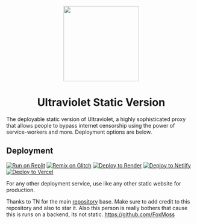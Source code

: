 <p align="center"><img src="https://raw.githubusercontent.com/titaniumnetwork-dev/Ultraviolet-Static/main/public/uv.png" height="200"></p>

<h1 align="center">Ultraviolet Static Version</h1>

The deployable static version of Ultraviolet, a highly sophisticated proxy that allows people to bypass internet censorship using the power of service-workers and more. Deployment options are below.

## Deployment

[![Run on Replit](https://binbashbanana.github.io/deploy-buttons/buttons/remade/replit.svg)](https://replit.com/github/Thesecondalthowcool/Ultraviolet-Static-Version)
[![Remix on Glitch](https://binbashbanana.github.io/deploy-buttons/buttons/remade/glitch.svg)](https://glitch.com/edit/#!/import/github/Thesecondalthowcool/Ultraviolet-Static-Version)
[![Deploy to Render](https://binbashbanana.github.io/deploy-buttons/buttons/remade/render.svg)](https://render.com/deploy?repo=https://github.com/Thesecondalthowcool/Ultraviolet-Static-Version)
[![Deploy to Netlify](https://binbashbanana.github.io/deploy-buttons/buttons/remade/netlify.svg)](https://app.netlify.com/start/deploy?repository=https://github.com/Thesecondalthowcool/Ultraviolet-Static-Version)
[![Deploy to Vercel](https://binbashbanana.github.io/deploy-buttons/buttons/remade/vercel.svg)](https://vercel.com/new/clone?repository-url=https://github.com/Thesecondalthowcool/Ultraviolet-Static-Version)

For any other deployment service, use like any other static website for production.


Thanks to TN for the main [repository](https://github.com/titaniumnetwork-dev/Ultraviolet-Static-Archive) base. Make sure to add credit to this repository and also to star it. Also this person is really bothers that cause this is runs on a backend, its not static. https://github.com/FoxMoss

